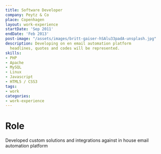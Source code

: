 ```yaml
---
title: Software Developer
company: Peytz & Co
place: Copenhagen
layout: work-experience
startDate: 'Sep 2011'
endDate: 'Feb 2013'
post-image: "/assets/images/britt-gaiser-hSAlu33padA-unsplash.jpg"
description: Developing on en email automation platform
  headlines, quotes and codes will be represented.
skills:
- PHP
- Apache
- MySQL
- Linux
- Javascript
- HTML5 / CSS3
tags:
- work
categories:
- work-experience
---
```


# Role
Developed custom solutions and integrations against in house email automation platform
